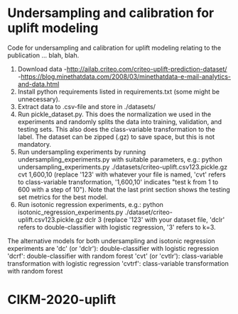 # Undersampling and calibration for uplift modeling
Code for undersampling and calibration for uplift
modeling relating to the publication ... blah, blah.

1. Download data
-http://ailab.criteo.com/criteo-uplift-prediction-dataset/
-https://blog.minethatdata.com/2008/03/minethatdata-e-mail-analytics-and-data.html
2. Install python requirements listed in requirements.txt (some might be unnecessary).
3. Extract data to .csv-file and store in ./datasets/
4. Run pickle_dataset.py. This does the normalization we used in the experiments and
   randomly splits the data into training, validation, and testing sets. This also
   does the class-variable transformation to the label.
   The dataset can be zipped (.gz) to save space, but this is not mandatory.
5. Run undersampling experiments by running undersampling_experiments.py with suitable
   parameters, e.g.:
   python undersampling_experiments.py ./datasets/criteo-uplift.csv123.pickle.gz cvt 1,600,10
    (replace '123' with whatever your file is named, 'cvt' refers to class-variable
    transformation, '1,600,10' indicates "test k from 1 to 600 with a step of 10").
    Note that the last print section shows the testing set metrics for the best model.
6. Run isotonic regression experiments, e.g.:
   python isotonic_regression_experiments.py ./dataset/criteo-uplift.csv123.pickle.gz dclr 3
   (replace '123' with your dataset file, 'dclr' refers to double-classifier with
   logistic regression, '3' refers to k=3.

The alternative models for both undersampling and isotonic regression experiments are
'dc' (or 'dclr'): double-classifier with logistic regression
'dcrf': double-classifier with random forest
'cvt' (or 'cvtlr'): class-variable transformation with logistic regression
'cvtrf': class-variable transformation with random forest

# CIKM-2020-uplift
